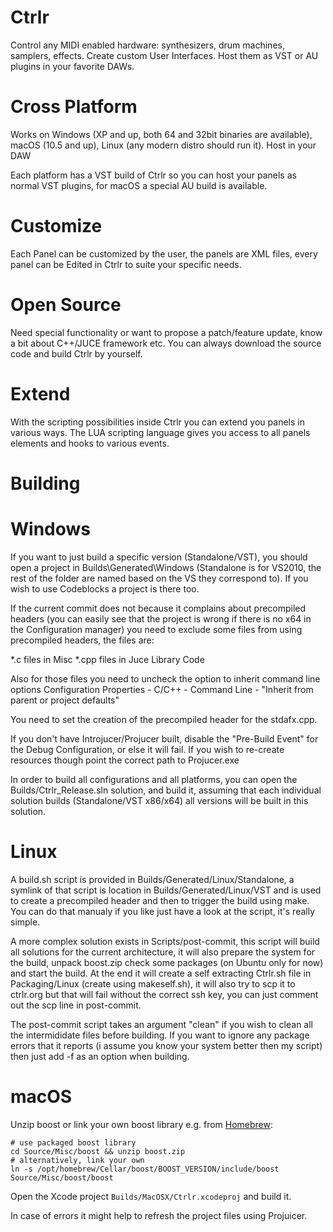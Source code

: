 Ctrlr
=====

Control any MIDI enabled hardware: synthesizers, drum machines, samplers, effects. Create custom User Interfaces. Host them as VST or AU plugins in your favorite DAWs.


Cross Platform
==============
Works on Windows (XP and up, both 64 and 32bit binaries are available), macOS (10.5 and up), Linux (any modern distro should run it).
Host in your DAW

Each platform has a VST build of Ctrlr so you can host your panels as normal VST plugins, for macOS a special AU build is available.

Customize
=========
Each Panel can be customized by the user, the panels are XML files, every panel can be Edited in Ctrlr to suite your specific needs.

Open Source
===========
Need special functionality or want to propose a patch/feature update, know a bit about C++/JUCE framework etc. You can always download the source code and build Ctrlr by yourself.

Extend
======
With the scripting possibilities inside Ctrlr you can extend you panels in various ways. The LUA scripting language gives you access to all panels elements and hooks to various events.


Building
========

Windows
=======
If you want to just build a specific version (Standalone/VST), you should open a project in
Builds\Generated\Windows (Standalone is for VS2010, the rest of the folder are named based
on the VS they correspond to). If you wish to use Codeblocks a project is there too.

If the current commit does not because it complains about precompiled headers (you can easily
see that the project is wrong if there is no x64 in the Configuration manager) you need
to exclude some files from using precompiled headers, the files are:

*.c files in Misc
*.cpp files in Juce Library Code

Also for those files you need to uncheck the option to inherit command line options
Configuration Properties - C/C++ - Command Line - "Inherit from parent or project defaults"

You need to set the creation of the precompiled header for the stdafx.cpp.

If you don't have Introjucer/Projucer built, disable the "Pre-Build Event" for the
Debug Configuration, or else it will fail. If you wish to re-create resources though
point the correct path to Projucer.exe

In order to build all configurations and all platforms, you can open the
Builds/Ctrlr_Release.sln solution, and build it, assuming that each individual solution
builds (Standalone/VST x86/x64) all versions will be built in this solution.

Linux
=====
A build.sh script is provided in Builds/Generated/Linux/Standalone, a symlink of that
script is location in Builds/Generated/Linux/VST and is used to create a precompiled header
and then to trigger the build using make. You can do that manualy if you like just have
a look at the script, it's really simple.

A more complex solution exists in Scripts/post-commit, this script will build all solutions
for the current architecture, it will also prepare the system for the build, unpack boost.zip
check some packages (on Ubuntu only for now) and start the build. At the end it will create
a self extracting Ctrlr.sh file in Packaging/Linux (create using makeself.sh), it will also
try to scp it to ctrlr.org but that will fail without the correct ssh key, you can just comment
out the scp line in post-commit.

The post-commit script takes an argument "clean" if you wish to clean all the intermididate
files before building. If you want to ignore any package errors that it reports (i assume you
know your system better then my script) then just add -f as an option when building.

macOS
=====
Unzip boost or link your own boost library e.g. from [Homebrew](https://brew.sh):

```
# use packaged boost library
cd Source/Misc/boost && unzip boost.zip
# alternatively, link your own
ln -s /opt/homebrew/Cellar/boost/BOOST_VERSION/include/boost Source/Misc/boost/boost
```

Open the Xcode project `Builds/MacOSX/Ctrlr.xcodeproj` and build it.

In case of errors it might help to refresh the project files using Projuicer.
